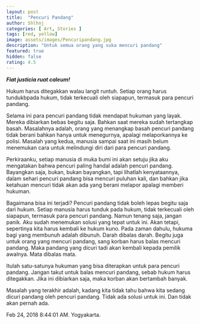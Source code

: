 ```yaml
---
layout: post
title:  "Pencuri Pandang"
author: Shlhnj
categories: [ Art, Stories ]
tags: [red, yellow]
image: assets/images/Pencuripandang.jpg
description: "Untuk semua orang yang suka mencuri pandang"
featured: true
hidden: false
rating: 4.5
---
```


***Fiat justicia ruat caleum!***

Hukum harus ditegakkan walau langit runtuh. Setiap orang harus tundukbpada hukum, tidak terkecuali oleh siapapun, termasuk para pencuri pandang.

Selama ini para pencuri pandang tidak mendapat hukuman yang layak. Mereka dibiarkan bebas begitu saja. Bahkan saat mereka sudah tertangkap basah. Masalahnya adalah, orang yang menangkap basah pencuri pandang tidak berani bahkan hanya untuk menegurnya, apalagi melaporkannya ke polisi. Masalah yang kedua, manusia sampai saat ini masih belum menemukan cara untuk melindungi diri dari para pencuri pandang.

Perkiraanku, setiap manusia di muka bumi ini akan setuju jika aku mengatakan bahwa pencuri paling handal adalah pencuri pandang. Bayangkan saja, bukan, bukan bayangkan, tapi lihatlah kenyataannya, dalam sehari pencuri pandang bisa mencuri puluhan kali, dan bahkan jika ketahuan mencuri tidak akan ada yang berani melapor apalagi memberi hukuman.

Bagaimana bisa ini terjadi? Pencuri pandang tidak boleh lepas begitu saja dari hukum. Setiap manusia harus tunduk pada hukum, tidak terkecuali oleh siapapun, termasuk para pencuri pandang.
Namun tenang saja, jangan panik. Aku sudah menemukan solusi yang tepat untuk ini.
Akan tetapi, sepertinya kita harus kembali ke hukum kuno. Pada zaman dahulu, hukuma bagi yang membunuh adalah dibunuh. Darah dibalas darah.
Begitu juga untuk orang yang mencuri pandang, sang korban harus balas mencuri pandang. Maka pandang yang dicuri tadi akan kembali kepada pemilik awalnya. Mata dibalas mata.

Itulah satu-satunya hukuman yang bisa diterapkan untuk para pencuri pandang. Jangan takut untuk balas mencuri pandang, sebab hukum harus ditegakkan. Jika ini dibiarkan saja, maka korban akan bertambah banyak.

Masalah yang terakhir adalah, kadang kita tidak tahu bahwa kita sedang dicuri pandang oleh pencuri pandang. Tidak ada solusi untuk ini. Dan tidak akan pernah ada.

Feb 24, 2018 8:44:01 AM. Yogyakarta.
